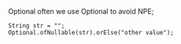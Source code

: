 Optional
often we use Optional to avoid NPE;

```
String str = "";
Optional.ofNullable(str).orElse("other value");
```
